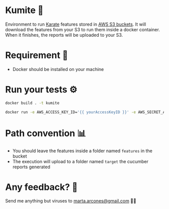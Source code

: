 # Kumite :martial_arts_uniform:

Environment to run [Karate](https://intuit.github.io/karate/) features stored in [AWS S3 buckets](https://aws.amazon.com/s3/).
It will download the features from your S3 to run them inside a docker container. When it finishes, the reports will be uploaded to your S3.

# Requirement :whale2:
- Docker should be installed on your machine

# Run your tests :gear:

```bash
docker build . -t kumite
```

```bash
docker run -e AWS_ACCESS_KEY_ID='{{ yourAccessKeyID }}' -e AWS_SECRET_ACCESS_KEY='{{ yourSecretAccessKey }}' -e BUCKET_NAME='{{ yourBucketName }}' --rm kumite
```

# Path convention :bar_chart:
- You should leave the features inside a folder named ```features``` in the bucket
- The execution will upload to a folder named ```target``` the cucumber reports generated

# Any feedback? :memo:
Send me anything but viruses to marta.arcones@gmail.com :woman_technologist: